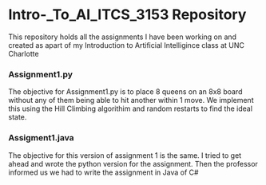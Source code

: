 # Intro-_To_AI_ITCS_3153 Repository

This repository holds all the assignments I have been working on and created as apart of my Introduction to Artificial Intelligince class at UNC Charlotte




### Assignment1.py 
The objective for Assignment1.py is to place 8 queens on an 8x8 board without any of them being able to hit another within 1 move. We implement this using the Hill Climbing algorithim and random restarts to find the ideal state.

### Assigment1.java 
The objective for this version of assignment 1 is the same. I tried to get ahead and wrote the python version for the assignment. Then the professor informed us we had to write the assignment in Java of C#